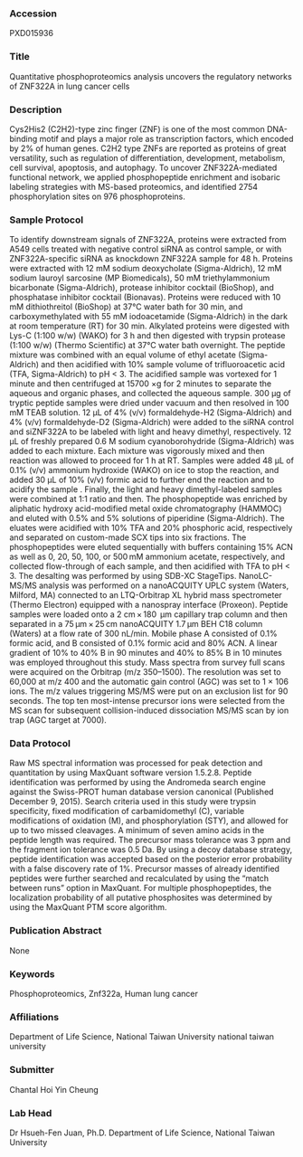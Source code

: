 ### Accession
PXD015936

### Title
Quantitative phosphoproteomics analysis uncovers the regulatory networks of ZNF322A in lung cancer cells

### Description
Cys2His2 (C2H2)-type zinc finger (ZNF) is one of the most common DNA-binding motif and plays a major role as transcription factors, which encoded by 2% of human genes. C2H2 type ZNFs are reported as proteins of great versatility, such as regulation of differentiation, development, metabolism, cell survival, apoptosis, and autophagy. To uncover ZNF322A-mediated functional network, we applied phosphopeptide enrichment and isobaric labeling strategies with MS-based proteomics, and identified 2754 phosphorylation sites on 976 phosphoproteins.

### Sample Protocol
To identify downstream signals of ZNF322A, proteins were extracted from A549 cells treated with negative control siRNA as control sample, or with ZNF322A-specific siRNA as knockdown ZNF322A sample for 48 h. Proteins were extracted with 12 mM sodium deoxycholate (Sigma-Aldrich), 12 mM sodium lauroyl sarcosine (MP Biomedicals), 50 mM triethylammonium bicarbonate (Sigma-Aldrich), protease inhibitor cocktail (BioShop), and phosphatase inhibitor cocktail (Bionavas). Proteins were reduced with 10 mM dithiothreitol (BioShop) at 37°C water bath for 30 min, and carboxymethylated with 55 mM iodoacetamide (Sigma-Aldrich) in the dark at room temperature (RT) for 30 min. Alkylated proteins were digested with Lys-C (1:100 w/w) (WAKO) for 3 h and then digested with trypsin protease (1:100 w/w) (Thermo Scientific) at 37°C water bath overnight. The peptide mixture was combined with an equal volume of ethyl acetate (Sigma-Aldrich) and then acidified with 10% sample volume of trifluoroacetic acid (TFA, Sigma-Aldrich) to pH < 3. The acidified sample was vortexed for 1 minute and then centrifuged at 15700 ×g for 2 minutes to separate the aqueous and organic phases, and collected the aqueous sample. 300 µg of tryptic peptide samples were dried under vacuum and then resolved in 100 mM TEAB solution. 12 μL of 4% (v/v) formaldehyde-H2 (Sigma-Aldrich) and 4% (v/v) formaldehyde-D2 (Sigma-Aldrich) were added to the siRNA control and siZNF322A to be labeled with light and heavy dimethyl, respectively.  12 µL of freshly prepared 0.6 M sodium cyanoborohydride (Sigma-Aldrich) was added to each mixture. Each mixture was vigorously mixed and then reaction was allowed to proceed for 1 h at RT. Samples were added 48 µL of 0.1% (v/v) ammonium hydroxide (WAKO) on ice to stop the reaction, and added 30 µL of 10% (v/v) formic acid to further end the reaction and to acidify the sample . Finally, the light and heavy dimethyl-labeled samples were combined at 1:1 ratio and then. The phosphopeptide was enriched by aliphatic hydroxy acid-modified metal oxide chromatography (HAMMOC) and eluted with 0.5% and 5% solutions of piperidine (Sigma-Aldrich). The eluates were acidified with 10% TFA and 20% phosphoric acid, respectively and separated on custom-made SCX tips into six fractions. The phosphopeptides were eluted sequentially with buffers containing 15% ACN as well as 0, 20, 50, 100, or 500 mM ammonium acetate, respectively, and collected flow-through of each sample, and then acidified with TFA to pH < 3. The desalting was performed by using SDB-XC StageTips. NanoLC-MS/MS analysis was performed on a nanoACQUITY UPLC system (Waters, Milford, MA) connected to an LTQ-Orbitrap XL hybrid mass spectrometer (Thermo Electron) equipped with a nanospray interface (Proxeon). Peptide samples were loaded onto a 2 cm × 180  µm capillary trap column and then separated in a 75 µm × 25 cm nanoACQUITY 1.7 µm BEH C18 column (Waters) at a flow rate of 300 nL/min. Mobile phase A consisted of 0.1% formic acid, and B consisted of 0.1% formic acid and 80% ACN. A linear gradient of 10% to 40% B in 90 minutes and 40% to 85% B in 10 minutes was employed throughout this study. Mass spectra from survey full scans were acquired on the Orbitrap (m/z 350–1500). The resolution was set to 60,000 at m/z 400 and the automatic gain control (AGC) was set to 1 × 106 ions. The m/z values triggering MS/MS were put on an exclusion list for 90 seconds. The top ten most-intense precursor ions were selected from the MS scan for subsequent collision-induced dissociation MS/MS scan by ion trap (AGC target at 7000).

### Data Protocol
Raw MS spectral information was processed for peak detection and quantitation by using MaxQuant software version 1.5.2.8. Peptide identification was performed by using the Andromeda search engine against the Swiss-PROT human database version canonical (Published December 9, 2015). Search criteria used in this study were trypsin specificity, fixed modification of carbamidomethyl (C), variable modifications of oxidation (M), and phosphorylation (STY), and allowed for up to two missed cleavages. A minimum of seven amino acids in the peptide length was required. The precursor mass tolerance was 3 ppm and the fragment ion tolerance was 0.5 Da. By using a decoy database strategy, peptide identification was accepted based on the posterior error probability with a false discovery rate of 1%. Precursor masses of already identified peptides were further searched and recalculated by using the “match between runs” option in MaxQuant. For multiple phosphopeptides, the localization probability of all putative phosphosites was determined by using the MaxQuant PTM score algorithm.

### Publication Abstract
None

### Keywords
Phosphoproteomics, Znf322a, Human lung cancer

### Affiliations
Department of Life Science, National Taiwan University
national taiwan university


### Submitter
Chantal Hoi Yin  Cheung

### Lab Head
Dr Hsueh-Fen Juan, Ph.D.
Department of Life Science, National Taiwan University


